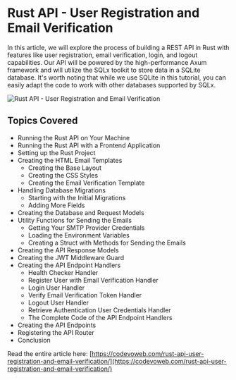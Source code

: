 # Rust API - User Registration and Email Verification

In this article, we will explore the process of building a REST API in Rust with features like user registration, email verification, login, and logout capabilities. Our API will be powered by the high-performance Axum framework and will utilize the SQLx toolkit to store data in a SQLite database. It's worth noting that while we use SQLite in this tutorial, you can easily adapt the code to work with other databases supported by SQLx.

![Rust API - User Registration and Email Verification](https://codevoweb.com/wp-content/uploads/2023/07/Rust-API-User-Registration-and-Email-Verification.webp)

## Topics Covered

- Running the Rust API on Your Machine
- Running the Rust API with a Frontend Application
- Setting up the Rust Project
- Creating the HTML Email Templates
    - Creating the Base Layout
    - Creating the CSS Styles
    - Creating the Email Verification Template
- Handling Database Migrations
    - Starting with the Initial Migrations
    - Adding More Fields
- Creating the Database and Request Models
- Utility Functions for Sending the Emails
    - Getting Your SMTP Provider Credentials
    - Loading the Environment Variables
    - Creating a Struct with Methods for Sending the Emails
- Creating the API Response Models
- Creating the JWT Middleware Guard
- Creating the API Endpoint Handlers
    - Health Checker Handler
    - Register User with Email Verification Handler
    - Login User Handler
    - Verify Email Verification Token Handler
    - Logout User Handler
    - Retrieve Authentication User Credentials Handler
    - The Complete Code of the API Endpoint Handlers
- Creating the API Endpoints
- Registering the API Router
- Conclusion


Read the entire article here: [https://codevoweb.com/rust-api-user-registration-and-email-verification/](https://codevoweb.com/rust-api-user-registration-and-email-verification/)
